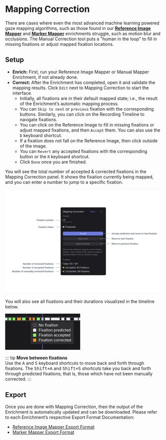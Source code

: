 # Mapping Correction

<Youtube src="WcCwCVo1_lg"/>

There are cases where even the most advanced machine learning powered gaze mapping algorithms, such as those 
found in our [**Reference Image Mapper**](/pupil-cloud/enrichments/reference-image-mapper/) and 
[**Marker Mapper**](/pupil-cloud/enrichments/marker-mapper/) enrichments struggle, such as motion blur and occlusions.
The Manual Correction tool puts a "human in the loop" to fill in missing fixations or adjust mapped 
fixation locations.

## Setup

- **Enrich:** First, run your Reference Image Mapper or Manual Mapper Enrichment, if not already done.
- **Correct:** After the Enrichment has completed, open it and validate the mapping results. Click `Edit` next to Mapping Correction to start the interface.
  - Initially, all fixations are in their default mapped state; i.e., the result of the Enrichment’s automatic mapping process.
  - You can `Skip to next` or `previous` fixation with the corresponding buttons. Similarly, you can click on the Recording Timeline to navigate fixations.
  - You can click on the Reference Image to fill in missing fixations or adjust mapped fixations, and then `Accept` them. You can also use the `D` keyboard shortcut.
  - If a fixation does not fall on the Reference Image, then click outside of the image.
  - You can `Revert` any accepted fixations with the corresponding button or the `R` keyboard shortcut.
  - Click `Done` once you are finished.

You will see the total number of accepted & corrected fixations in the Mapping Correction panel. It shows the fixation 
currently being mapped, and you can enter a number to jump to a specific fixation.

![Mapping correction image one](./image_1_correction.png)

You will also see all fixations and their durations visualized in the timeline below.

![Mapping correction image two](./image_2_correction.png)

::: tip
**Move between fixations**<br>
Use the <kbd>A</kbd> and <kbd>S</kbd> keyboard shortcuts to move back and forth through fixations. The <kbd>Shift+A</kbd> and <kbd>Shift+S</kbd> shortcuts take you back and forth through predicted fixations; that is, those which have not been manually corrected.
:::

## Export

Once you are done with Mapping Correction, then the output of the Enrichment is automatically updated and can be downloaded. Please refer to each Enrichment’s respective Export Format Documentation:

- [Reference Image Mapper Export Format](/pupil-cloud/enrichments/reference-image-mapper/#export-format)
- [Marker Mapper Export Format](/pupil-cloud/enrichments/marker-mapper/#export-format)
